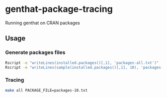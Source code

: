 # genthat-package-tracing

Running genthat on CRAN packages

## Usage

### Generate packages files

```sh
Rscript -e "writeLines(installed.packages()[,1], 'packages-all.txt')"
Rscript -e "writeLines(sample(installed.packages()[,1], 10), 'packages-10.txt')"
```

### Tracing

```sh
make all PACKAGE_FILE=packages-10.txt
```
